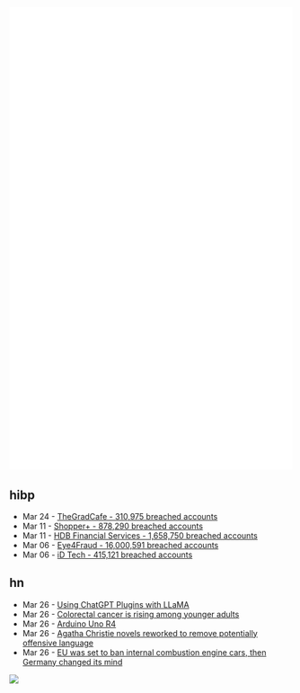 ![Metrics](https://raw.githubusercontent.com/phixion/phixion/master/metrics.svg)

## hibp

<!--
for https://github.com/phixion/phixion/blob/main/.github/workflows/feeds.yml
-->
<!--START_SECTION:haveibeenpwnd-->
- Mar 24 - [TheGradCafe - 310,975 breached accounts](https://haveibeenpwned.com/PwnedWebsites#TheGradCafe)
- Mar 11 - [Shopper+ - 878,290 breached accounts](https://haveibeenpwned.com/PwnedWebsites#ShopperPlus)
- Mar 11 - [HDB Financial Services - 1,658,750 breached accounts](https://haveibeenpwned.com/PwnedWebsites#HDBFinancialServices)
- Mar 06 - [Eye4Fraud - 16,000,591 breached accounts](https://haveibeenpwned.com/PwnedWebsites#Eye4Fraud)
- Mar 06 - [iD Tech - 415,121 breached accounts](https://haveibeenpwned.com/PwnedWebsites#iDTech)
<!--END_SECTION:haveibeenpwnd-->

## hn

<!--
for https://github.com/phixion/phixion/blob/main/.github/workflows/feeds.yml
-->
<!--START_SECTION:hn-->
- Mar 26 - [Using ChatGPT Plugins with LLaMA](https://blog.lastmileai.dev/using-openais-retrieval-plugin-with-llama-d2e0b6732f14)
- Mar 26 - [Colorectal cancer is rising among younger adults](https://www.cnn.com/2023/03/24/health/colorectal-cancer-young-age-mystery/index.html)
- Mar 26 - [Arduino Uno R4](https://blog.arduino.cc/2023/03/25/arduino-uno-r4/)
- Mar 26 - [Agatha Christie novels reworked to remove potentially offensive language](https://www.theguardian.com/books/2023/mar/26/agatha-christie-novels-reworked-to-remove-potentially-offensive-language)
- Mar 26 - [EU was set to ban internal combustion engine cars, then Germany changed its mind](https://www.cnn.com/2023/03/24/cars/eu-combustion-engine-debate-climate-intl/index.html)
<!--END_SECTION:hn-->

<!--
for https://yhype.me
-->
![](https://hit.yhype.me/github/profile?user_id=13013670)
